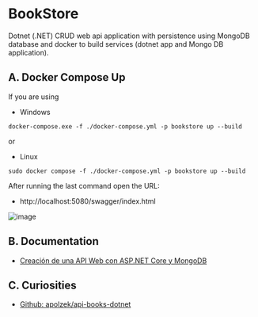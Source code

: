 # BookStore
Dotnet (.NET) CRUD web api application with persistence using MongoDB database and docker to build services (dotnet app and Mongo DB application).

## A. Docker Compose Up 

If you are using 

- Windows

```
docker-compose.exe -f ./docker-compose.yml -p bookstore up --build
```
or 

- Linux

```
sudo docker compose -f ./docker-compose.yml -p bookstore up --build
```
After running the last command open the URL:

- http://localhost:5080/swagger/index.html

![image](https://user-images.githubusercontent.com/53972851/215342264-888c2881-2848-442f-b10a-ae0d8fbf3af6.png)


## B. Documentation
- [Creación de una API Web con ASP.NET Core y MongoDB](https://learn.microsoft.com/es-es/aspnet/core/tutorials/first-mongo-app?view=aspnetcore-7.0&tabs=visual-studio#create-the-aspnet-core-web-api-project)

## C. Curiosities
- [Github: apolzek/api-books-dotnet](https://github.com/apolzek/api-books-dotnet)
